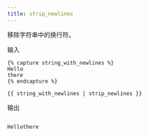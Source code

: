 ```yaml
---
title: strip_newlines
---
```


移除字符串中的换行符。

输入
```liquid
{% capture string_with_newlines %}
Hello
there
{% endcapture %}

{{ string_with_newlines | strip_newlines }}
```

输出
```html

Hellothere
```
